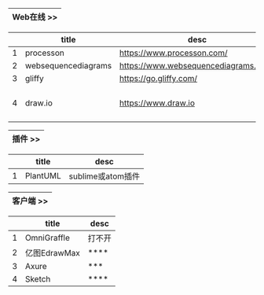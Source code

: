| Web在线 >> |
| --- |

|  | title | desc |  |  |
| --- | --- | --- | --- | --- |
| 1 | processon | https://www.processon.com/ |  | **** |
| 2 | websequencediagrams | https://www.websequencediagrams.com/ |  |  |
| 3 | gliffy | https://go.gliffy.com/ |  |  |
| 4 | draw.io | https://www.draw.io | 可以存到github | ***** |


| 插件 >> |
| --- |

|  | title | desc |
| --- | --- | --- |
| 1 | PlantUML | sublime或atom插件 |


| 客户端 >> |
| --- |


|  | title | desc |
| --- | --- | --- |
| 1 | OmniGraffle | 打不开 |
| 2 | 亿图EdrawMax | **** |
| 3 | Axure | *** |
| 4 | Sketch | **** |
